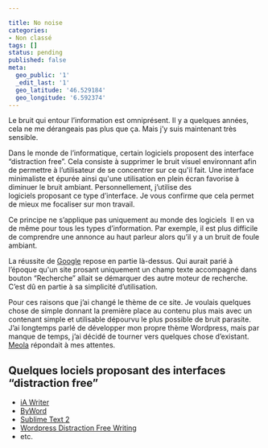 ```yaml
---

title: No noise
categories:
- Non classé
tags: []
status: pending
published: false
meta:
  geo_public: '1'
  _edit_last: '1'
  geo_latitude: '46.529184'
  geo_longitude: '6.592374'
---
```

Le bruit qui entour l’information est omniprésent. Il y a quelques années, cela ne me dérangeais pas plus que ça. Mais j’y suis maintenant très sensible.

Dans le monde de l’informatique, certain logiciels proposent des interface “distraction free”. Cela consiste à supprimer le bruit visuel environnant afin de permettre à l’utilisateur de se concentrer sur ce qu'il fait. Une interface minimaliste et épurée ainsi qu'une utilisation en plein écran favorise à diminuer le bruit ambiant.
Personnellement, j’utilise des logiciels proposant ce type d’interface. Je vous confirme que cela permet de mieux me focaliser sur mon travail.

Ce principe ne s’applique pas uniquement au monde des logiciels  Il en va de même pour tous les types d’information. Par exemple, il est plus difficile de comprendre une annonce au haut parleur alors qu’il y a un bruit de foule ambiant.

La réussite de <a title="Google" href="https://www.google.com/">Google</a> repose en partie là-dessus. Qui aurait parié à l’époque qu'un site prosant uniquement un champ texte accompagné dans bouton “Recherche” allait se démarquer des autre moteur de recherche. C’est dû en partie à sa simplicité d’utilisation.

Pour ces raisons que j’ai changé le thème de ce site. Je voulais quelques chose de simple donnant la première place au contenu plus mais avec un contenant simple et utilisable dépourvu le plus possible de bruit parasite.
J’ai longtemps parlé de développer mon propre thème Wordpress, mais par manque de temps, j’ai décidé de tourner vers quelques chose d’existant. <a title="Meaola par elmastudio" href="https://www.elmastudio.de/wordpress-themes/meola/">Meola</a> répondait à mes attentes.
<h2>Quelques lociels proposant des interfaces “distraction free”</h2>
<ul>
	<li><a title="iA Writer" href="https://www.iawriter.com/">iA Writer</a></li>
	<li><a title="ByWord" href="https://bywordapp.com/">ByWord</a></li>
	<li><a title="Sublime Text 2" href="https://www.sublimetext.com/2">Sublime Text 2</a></li>
	<li><a title="Wordpress propose un mode d'écriture sans distraction" href="https://en.support.wordpress.com/distraction-free-writing/">Wordpress Distraction Free Writing</a></li>
	<li>etc.</li>
</ul>
